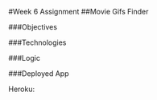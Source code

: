 #Week 6 Assignment
##Movie Gifs Finder

###Objectives

###Technologies

###Logic

###Deployed App

Heroku:
